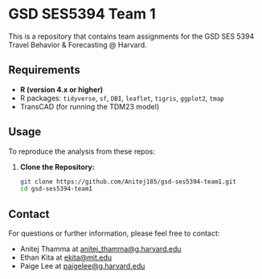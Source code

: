 # GSD SES5394 Team 1
This is a repository that contains team assignments for the GSD SES 5394 Travel Behavior & Forecasting @ Harvard.

## Requirements
- **R (version 4.x or higher)**
- R packages: `tidyverse`, `sf`, `DBI`, `leaflet`, `tigris`, `ggplot2`, `tmap`
- TransCAD (for running the TDM23 model)

## Usage
To reproduce the analysis from these repos:
1. **Clone the Repository:**  
   ```bash
   git clone https://github.com/Anitej185/gsd-ses5394-team1.git
   cd gsd-ses5394-team1

## Contact
For questions or further information, please feel free to contact:
- Anitej Thamma at anitej_thamma@g.harvard.edu
- Ethan Kita at ekita@mit.edu
- Paige Lee at paigelee@g.harvard.edu
